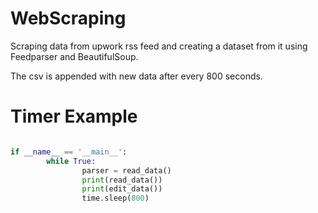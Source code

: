 # WebScraping

Scraping data from upwork rss feed and creating a dataset from it using Feedparser and BeautifulSoup.

The csv is appended with new data after every 800 seconds.

# Timer Example

```python

if __name__ == '__main__':
        while True:
                parser = read_data()
                print(read_data())
                print(edit_data())
                time.sleep(800)
```
